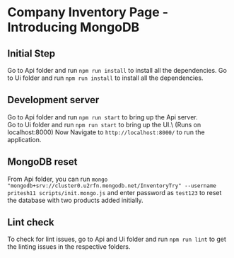 # Company Inventory Page - Introducing MongoDB

## Initial Step

Go to Api folder and run `npm run install` to install all the dependencies.
Go to Ui folder and run `npm run install` to install all the dependencies.

## Development server

Go to Api folder and run `npm run start` to bring up the Api server.\
Go to Ui folder and run `npm run start` to bring up the UI.\ (Runs on localhost:8000)
Now Navigate to `http://localhost:8000/` to run the application.

## MongoDB reset

From Api folder, you can run `mongo "mongodb+srv://cluster0.u2rfn.mongodb.net/InventoryTry" --username pritesh11 scripts/init.mongo.js` and enter password as `test123` to reset the database with two products added initially.

## Lint check

To check for lint issues, go to Api and Ui folder and run `npm run lint` to get the linting issues in the respective folders.

